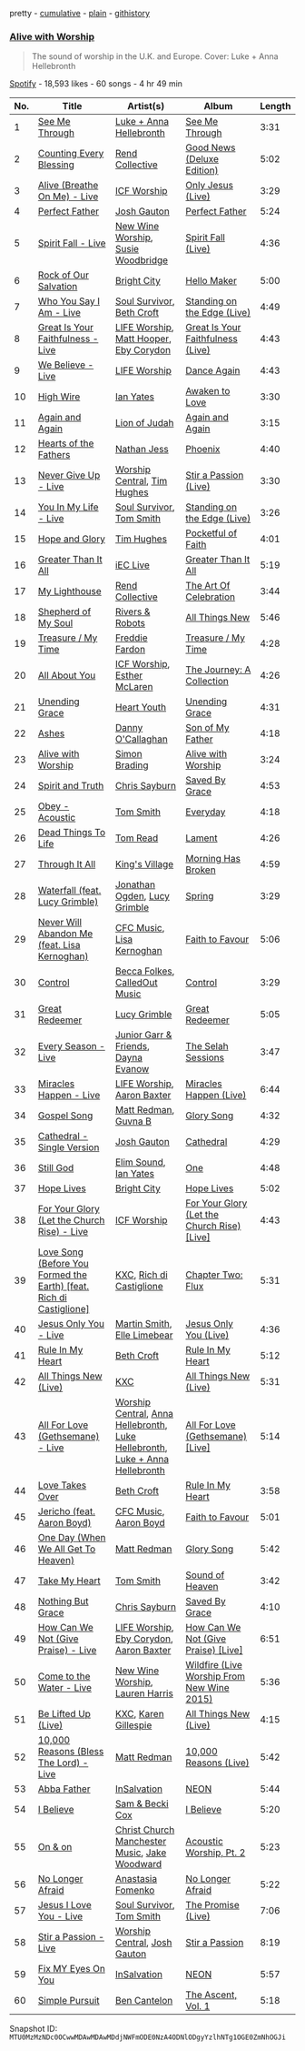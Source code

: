 pretty - [cumulative](/playlists/cumulative/37i9dQZF1DWVVia6qTpojp.md) - [plain](/playlists/plain/37i9dQZF1DWVVia6qTpojp) - [githistory](https://github.githistory.xyz/mackorone/spotify-playlist-archive/blob/main/playlists/plain/37i9dQZF1DWVVia6qTpojp)

### [Alive with Worship](https://open.spotify.com/playlist/37i9dQZF1DWVVia6qTpojp)

> The sound of worship in the U.K\. and Europe\. Cover: Luke + Anna Hellebronth

[Spotify](https://open.spotify.com/user/spotify) - 18,593 likes - 60 songs - 4 hr 49 min

| No. | Title | Artist(s) | Album | Length |
|---|---|---|---|---|
| 1 | [See Me Through](https://open.spotify.com/track/7eIGGb2xWI68Sy7FdL6I7S) | [Luke + Anna Hellebronth](https://open.spotify.com/artist/4WUF78qaUIBG0uH1JiDztL) | [See Me Through](https://open.spotify.com/album/01XGogRGWeoexvdA8VRp7T) | 3:31 |
| 2 | [Counting Every Blessing](https://open.spotify.com/track/0lATXmstYwzQjOLgkzvnEc) | [Rend Collective](https://open.spotify.com/artist/11Y54BxlxC3UIAUkU2eadQ) | [Good News \(Deluxe Edition\)](https://open.spotify.com/album/1do9XXkq2SLwDV7vsEjtjg) | 5:02 |
| 3 | [Alive \(Breathe On Me\) \- Live](https://open.spotify.com/track/73BDlgL6zIz7zUaMmSV4C7) | [ICF Worship](https://open.spotify.com/artist/0uw5aNQFG4WgdsqkElEHrW) | [Only Jesus \(Live\)](https://open.spotify.com/album/2dUvm3MOU8vX1pg4Y7SotK) | 3:29 |
| 4 | [Perfect Father](https://open.spotify.com/track/5nrxd3RYpoMfECStDyxk18) | [Josh Gauton](https://open.spotify.com/artist/4PLDTXCudiHDay44OSM79M) | [Perfect Father](https://open.spotify.com/album/772m7JkdTvKHLEeGesX44U) | 5:24 |
| 5 | [Spirit Fall \- Live](https://open.spotify.com/track/0BrMRDuSxaxcXmnK6Bsb8E) | [New Wine Worship](https://open.spotify.com/artist/2G5uXRzRvQILLfvQCsnSUV), [Susie Woodbridge](https://open.spotify.com/artist/7LWsLUT26iv49pBXRBnc4v) | [Spirit Fall \(Live\)](https://open.spotify.com/album/61pd8daetmghBrcQQWt8EF) | 4:36 |
| 6 | [Rock of Our Salvation](https://open.spotify.com/track/0xIWuowu94DVPnePfM04uX) | [Bright City](https://open.spotify.com/artist/5hYRBkg6k7yq787YZedMaR) | [Hello Maker](https://open.spotify.com/album/22pKUdahZtdO78K72hNK1j) | 5:00 |
| 7 | [Who You Say I Am \- Live](https://open.spotify.com/track/2dRF8tFKTM4aIr4wFJF3B0) | [Soul Survivor](https://open.spotify.com/artist/3jTzI8EpjES1TRYhWs34nm), [Beth Croft](https://open.spotify.com/artist/4jrrZymKmM0WolEJAqcMJP) | [Standing on the Edge \(Live\)](https://open.spotify.com/album/7CgRdhWMIwdE5fiqNmSdGl) | 4:49 |
| 8 | [Great Is Your Faithfulness \- Live](https://open.spotify.com/track/2j0XyBffFLVdzjoCA14hrI) | [LIFE Worship](https://open.spotify.com/artist/1ORYkhkN6flHlDSkWVsk4d), [Matt Hooper](https://open.spotify.com/artist/0SnNtSCuDx1RcvwMCau4vC), [Eby Corydon](https://open.spotify.com/artist/6EJe5fsw9zmyuJfYjCCezm) | [Great Is Your Faithfulness \(Live\)](https://open.spotify.com/album/0kZStc0KPbqHe12QmOtRY0) | 4:43 |
| 9 | [We Believe \- Live](https://open.spotify.com/track/6SKNe1vzI2lCiXMjHI2s43) | [LIFE Worship](https://open.spotify.com/artist/1ORYkhkN6flHlDSkWVsk4d) | [Dance Again](https://open.spotify.com/album/7emfFp80ctjRTh286w9S7u) | 4:43 |
| 10 | [High Wire](https://open.spotify.com/track/72Jdx4hBN0RFraojlQFJtV) | [Ian Yates](https://open.spotify.com/artist/1f4Ai5lRAeK0wameps1zqU) | [Awaken to Love](https://open.spotify.com/album/77Wtl0zGjDvP2SwAoowhuq) | 3:30 |
| 11 | [Again and Again](https://open.spotify.com/track/2VtvyiPReTN9c7l7co6a0X) | [Lion of Judah](https://open.spotify.com/artist/5xMljsTgyAQODxCMD7K2zH) | [Again and Again](https://open.spotify.com/album/2uH0NJYjekprSAWHx4IvQR) | 3:15 |
| 12 | [Hearts of the Fathers](https://open.spotify.com/track/4rMscpdIZheL0sT00z4lRr) | [Nathan Jess](https://open.spotify.com/artist/0toDS0sQ9LKILJv0E2IUR8) | [Phoenix](https://open.spotify.com/album/2T6f0uE9RlzWK6SylbV1Ll) | 4:40 |
| 13 | [Never Give Up \- Live](https://open.spotify.com/track/0WZmgpwkPU9rRW2zi1c8PI) | [Worship Central](https://open.spotify.com/artist/3i0j8jwJKHchZU40nbd2Xt), [Tim Hughes](https://open.spotify.com/artist/3z1cp4jtdPSklLE90162gh) | [Stir a Passion \(Live\)](https://open.spotify.com/album/7IzdGxMnvKHqR1jDXNzqIU) | 3:30 |
| 14 | [You In My Life \- Live](https://open.spotify.com/track/7ftliTeRSe2lWyPZsVRsgE) | [Soul Survivor](https://open.spotify.com/artist/3jTzI8EpjES1TRYhWs34nm), [Tom Smith](https://open.spotify.com/artist/4y7Cnogmk0fX6UXhGznDQk) | [Standing on the Edge \(Live\)](https://open.spotify.com/album/7CgRdhWMIwdE5fiqNmSdGl) | 3:26 |
| 15 | [Hope and Glory](https://open.spotify.com/track/3kFci2HGZar1xwmuOa5ijb) | [Tim Hughes](https://open.spotify.com/artist/3z1cp4jtdPSklLE90162gh) | [Pocketful of Faith](https://open.spotify.com/album/2pt5SvRTvMyYu0Hyh3r8fQ) | 4:01 |
| 16 | [Greater Than It All](https://open.spotify.com/track/7nZS25UXE5us79bjRCMFBC) | [iEC Live](https://open.spotify.com/artist/72YK2OUA9cDkaQvxWKQzhY) | [Greater Than It All](https://open.spotify.com/album/5XKnAmqhlqRG2yU5d48KkL) | 5:19 |
| 17 | [My Lighthouse](https://open.spotify.com/track/5AcdaSVQfLcUKMaqchfBie) | [Rend Collective](https://open.spotify.com/artist/11Y54BxlxC3UIAUkU2eadQ) | [The Art Of Celebration](https://open.spotify.com/album/5wqj3h35WV6FxeoFs6981b) | 3:44 |
| 18 | [Shepherd of My Soul](https://open.spotify.com/track/5JNhtYiyGpQQ6pDFtfpLLz) | [Rivers & Robots](https://open.spotify.com/artist/41yDmxekjnWShKi6nRmzZ4) | [All Things New](https://open.spotify.com/album/3jXUhc7v2rGvSJss6cxt6a) | 5:46 |
| 19 | [Treasure / My Time](https://open.spotify.com/track/5wIiyKlqYBsQrjX0RqavRY) | [Freddie Fardon](https://open.spotify.com/artist/47MKNB3zJLyXyFKsT5fSFm) | [Treasure / My Time](https://open.spotify.com/album/7nlDINiq8DFG1wVG7h2XUE) | 4:28 |
| 20 | [All About You](https://open.spotify.com/track/0qLqLMBQS5y3ZAbkc3MIGy) | [ICF Worship](https://open.spotify.com/artist/0uw5aNQFG4WgdsqkElEHrW), [Esther McLaren](https://open.spotify.com/artist/60J1UuxiGazhPIzIgwKULA) | [The Journey: A Collection](https://open.spotify.com/album/5E2ontsrR45lgUeC7cqen3) | 4:26 |
| 21 | [Unending Grace](https://open.spotify.com/track/3Bi99eLHgL2tSZWLTsX2YA) | [Heart Youth](https://open.spotify.com/artist/6jbkO5Hjow7xAqHUkGDSRB) | [Unending Grace](https://open.spotify.com/album/05qJIMapoGbfR24QLJy7V5) | 4:31 |
| 22 | [Ashes](https://open.spotify.com/track/7g9BylLROwXbWmP0xdkp8O) | [Danny O'Callaghan](https://open.spotify.com/artist/0jSoCYPN9A69XCLdF0USBj) | [Son of My Father](https://open.spotify.com/album/4gCHt9tejb6XrEBgoEq3bE) | 4:18 |
| 23 | [Alive with Worship](https://open.spotify.com/track/4AGEum8L2SEclpv676IU4C) | [Simon Brading](https://open.spotify.com/artist/5lXrZdj3SEDih1rxPeuSIZ) | [Alive with Worship](https://open.spotify.com/album/1juE8NS5CgqshKNeJ6Bac7) | 3:24 |
| 24 | [Spirit and Truth](https://open.spotify.com/track/4wzlJOsP5hnCaAcVlEcMFo) | [Chris Sayburn](https://open.spotify.com/artist/3YCIiIHJppDleYo4vq4AN9) | [Saved By Grace](https://open.spotify.com/album/5Rzg6slcH2u7Ipl0VqYUY1) | 4:53 |
| 25 | [Obey \- Acoustic](https://open.spotify.com/track/4K4bFzadyAYVm4UqSQR0dM) | [Tom Smith](https://open.spotify.com/artist/4y7Cnogmk0fX6UXhGznDQk) | [Everyday](https://open.spotify.com/album/4PRcGJ2cZjHTXjEpcraPu7) | 4:18 |
| 26 | [Dead Things To Life](https://open.spotify.com/track/1N6iHugrcCD36X7Jn5dcCK) | [Tom Read](https://open.spotify.com/artist/2KqFfpWJjwA1xr9ZxfIqmd) | [Lament](https://open.spotify.com/album/6V52ayLRHPyg54r8WTIrQl) | 4:26 |
| 27 | [Through It All](https://open.spotify.com/track/5tAka5imviCbmtCbg5HPBV) | [King's Village](https://open.spotify.com/artist/5u6qWLDqTeq7QL44pRFIIW) | [Morning Has Broken](https://open.spotify.com/album/2GHtPvnGsgu2rov7zFcwUO) | 4:59 |
| 28 | [Waterfall \(feat\. Lucy Grimble\)](https://open.spotify.com/track/6nnNPkofokKxTRDwL748CT) | [Jonathan Ogden](https://open.spotify.com/artist/2Q1d40J0u4IWGg4oZNPBZ7), [Lucy Grimble](https://open.spotify.com/artist/0d0ICZg8jE6D2RkDHCTIVq) | [Spring](https://open.spotify.com/album/0aT8MMYx6r4tN1W0ipTgOs) | 3:29 |
| 29 | [Never Will Abandon Me \(feat\. Lisa Kernoghan\)](https://open.spotify.com/track/2BdsN7xLtpiLM13MriURD4) | [CFC Music](https://open.spotify.com/artist/1sxkQQqbSOT9mHGULSSaoy), [Lisa Kernoghan](https://open.spotify.com/artist/6fv7gDy1yleB1cF1IsBfcH) | [Faith to Favour](https://open.spotify.com/album/53HN9gpuVa7ZRQyr36QEzg) | 5:06 |
| 30 | [Control](https://open.spotify.com/track/7qVe4ov5tPg2c8aWdmtli2) | [Becca Folkes](https://open.spotify.com/artist/6gNm3KPTOr2uiejwae6rHb), [CalledOut Music](https://open.spotify.com/artist/3VY7IlU2547DIC1ca88lRH) | [Control](https://open.spotify.com/album/4hqrDfpDCRmGsZFS3fpCYa) | 3:29 |
| 31 | [Great Redeemer](https://open.spotify.com/track/2JoojhYT5czjfxQF9YLyuJ) | [Lucy Grimble](https://open.spotify.com/artist/0d0ICZg8jE6D2RkDHCTIVq) | [Great Redeemer](https://open.spotify.com/album/0nX0WKiG9z8YqiKFqZaYiq) | 5:05 |
| 32 | [Every Season \- Live](https://open.spotify.com/track/3xj41KhhyHxkX893yLnprb) | [Junior Garr & Friends](https://open.spotify.com/artist/0uphFCmHEPD1ey1TJUUNCi), [Dayna Evanow](https://open.spotify.com/artist/0v3lycbra9EPX29pH6bDO0) | [The Selah Sessions](https://open.spotify.com/album/62dDbRFjWgSHEiJBQj8bzf) | 3:47 |
| 33 | [Miracles Happen \- Live](https://open.spotify.com/track/60OIzkdNY8T3OpzJhGOQPT) | [LIFE Worship](https://open.spotify.com/artist/1ORYkhkN6flHlDSkWVsk4d), [Aaron Baxter](https://open.spotify.com/artist/13L7riGLcJSvYPFudlFgO9) | [Miracles Happen \(Live\)](https://open.spotify.com/album/2fieO7Rirr0gKX8RGBuN1q) | 6:44 |
| 34 | [Gospel Song](https://open.spotify.com/track/3Oe4hBiUEnpE1Rw248f5x7) | [Matt Redman](https://open.spotify.com/artist/0bz9hDpUbAw5JElgEiuIYZ), [Guvna B](https://open.spotify.com/artist/3XgNFNKLstByGKqplDht0H) | [Glory Song](https://open.spotify.com/album/1NxngYgTVoZp0kDOe8EdDo) | 4:32 |
| 35 | [Cathedral \- Single Version](https://open.spotify.com/track/1f58yLGx0V9LO1SUCXRHTM) | [Josh Gauton](https://open.spotify.com/artist/4PLDTXCudiHDay44OSM79M) | [Cathedral](https://open.spotify.com/album/4ei8RLoVH7O6nrdWXENMu9) | 4:29 |
| 36 | [Still God](https://open.spotify.com/track/3RFp9S8ki6QfQxhYRCWkp7) | [Elim Sound](https://open.spotify.com/artist/66qGWtgWfDgz2dWok5E9FV), [Ian Yates](https://open.spotify.com/artist/1f4Ai5lRAeK0wameps1zqU) | [One](https://open.spotify.com/album/1AaUvbV62zJimSU8zFJEKV) | 4:48 |
| 37 | [Hope Lives](https://open.spotify.com/track/5TblOn6KkBhC6ECLhDakN2) | [Bright City](https://open.spotify.com/artist/5hYRBkg6k7yq787YZedMaR) | [Hope Lives](https://open.spotify.com/album/1NKqjGy5kGDTA1MmpzTkFf) | 5:02 |
| 38 | [For Your Glory \(Let the Church Rise\) \- Live](https://open.spotify.com/track/4jSmWqoQJ4aF8e3cJDVCm4) | [ICF Worship](https://open.spotify.com/artist/0uw5aNQFG4WgdsqkElEHrW) | [For Your Glory \(Let the Church Rise\) \[Live\]](https://open.spotify.com/album/6YwlzswWLAS3YO3EiaNRUg) | 4:43 |
| 39 | [Love Song \(Before You Formed the Earth\) \[feat\. Rich di Castiglione\]](https://open.spotify.com/track/3BuyzGAi93RKpEcKYZ3BNb) | [KXC](https://open.spotify.com/artist/4IRzqqB9lt9kxz86QP0kpO), [Rich di Castiglione](https://open.spotify.com/artist/7pDbEDvbu2vsq2BccIrBFy) | [Chapter Two: Flux](https://open.spotify.com/album/3Nv49ian9yCrowGCPGn7Zb) | 5:31 |
| 40 | [Jesus Only You \- Live](https://open.spotify.com/track/7ANBtFlxPmJkhkqQMvy7bT) | [Martin Smith](https://open.spotify.com/artist/7ISMNhe95QNLqHgsCHAVeu), [Elle Limebear](https://open.spotify.com/artist/7MCV4p3QmcYDMTfiE0ZWMD) | [Jesus Only You \(Live\)](https://open.spotify.com/album/21q9tq89gBSUllwlU4VsvK) | 4:36 |
| 41 | [Rule In My Heart](https://open.spotify.com/track/59UpBfd5XNvvTV6DyxYCPH) | [Beth Croft](https://open.spotify.com/artist/4jrrZymKmM0WolEJAqcMJP) | [Rule In My Heart](https://open.spotify.com/album/5vGS1t0bJSQioHUe91jaNa) | 5:12 |
| 42 | [All Things New \(Live\)](https://open.spotify.com/track/7tCQhqtldkBnag6wvOnKil) | [KXC](https://open.spotify.com/artist/4IRzqqB9lt9kxz86QP0kpO) | [All Things New \(Live\)](https://open.spotify.com/album/6YxQ6G7ltjqaRliili7o8Q) | 5:31 |
| 43 | [All For Love \(Gethsemane\) \- Live](https://open.spotify.com/track/1d0xX8GVn0oDPgHJXeIhi1) | [Worship Central](https://open.spotify.com/artist/3i0j8jwJKHchZU40nbd2Xt), [Anna Hellebronth](https://open.spotify.com/artist/2wcIL6FNIm7VRtM2LBMDPz), [Luke Hellebronth](https://open.spotify.com/artist/26RpO1zRTbfhvP4DlHKn6I), [Luke + Anna Hellebronth](https://open.spotify.com/artist/4WUF78qaUIBG0uH1JiDztL) | [All For Love \(Gethsemane\) \[Live\]](https://open.spotify.com/album/64tv60oZXF3ldHggaW48vn) | 5:14 |
| 44 | [Love Takes Over](https://open.spotify.com/track/2ql6baa66NQybiUHd7kpkW) | [Beth Croft](https://open.spotify.com/artist/4jrrZymKmM0WolEJAqcMJP) | [Rule In My Heart](https://open.spotify.com/album/5vGS1t0bJSQioHUe91jaNa) | 3:58 |
| 45 | [Jericho \(feat\. Aaron Boyd\)](https://open.spotify.com/track/5Cpf8yCc38wsGdpEVB963t) | [CFC Music](https://open.spotify.com/artist/1sxkQQqbSOT9mHGULSSaoy), [Aaron Boyd](https://open.spotify.com/artist/7t4Ea9sDPJpypUOqTSH9M3) | [Faith to Favour](https://open.spotify.com/album/53HN9gpuVa7ZRQyr36QEzg) | 5:01 |
| 46 | [One Day \(When We All Get To Heaven\)](https://open.spotify.com/track/1JdjGLGkCBfFjgkwH4oVGd) | [Matt Redman](https://open.spotify.com/artist/0bz9hDpUbAw5JElgEiuIYZ) | [Glory Song](https://open.spotify.com/album/1NxngYgTVoZp0kDOe8EdDo) | 5:42 |
| 47 | [Take My Heart](https://open.spotify.com/track/5HvaoXzi3PPt9qdEHzzYhG) | [Tom Smith](https://open.spotify.com/artist/4y7Cnogmk0fX6UXhGznDQk) | [Sound of Heaven](https://open.spotify.com/album/3IEzw5QNkmIDCCtMrfo9A2) | 3:42 |
| 48 | [Nothing But Grace](https://open.spotify.com/track/1WsLjjxCkceaH9dFqwbvKp) | [Chris Sayburn](https://open.spotify.com/artist/3YCIiIHJppDleYo4vq4AN9) | [Saved By Grace](https://open.spotify.com/album/5Rzg6slcH2u7Ipl0VqYUY1) | 4:10 |
| 49 | [How Can We Not \(Give Praise\) \- Live](https://open.spotify.com/track/3lu7hEA4uuS6W4lQ6Vu7au) | [LIFE Worship](https://open.spotify.com/artist/1ORYkhkN6flHlDSkWVsk4d), [Eby Corydon](https://open.spotify.com/artist/6EJe5fsw9zmyuJfYjCCezm), [Aaron Baxter](https://open.spotify.com/artist/13L7riGLcJSvYPFudlFgO9) | [How Can We Not \(Give Praise\) \[Live\]](https://open.spotify.com/album/1tX7VDEYqIpnn9oAwCg9nC) | 6:51 |
| 50 | [Come to the Water \- Live](https://open.spotify.com/track/6k8nSBE7GoGhuzA22WIKR0) | [New Wine Worship](https://open.spotify.com/artist/2G5uXRzRvQILLfvQCsnSUV), [Lauren Harris](https://open.spotify.com/artist/1PK9PSLsDrIo0ZoxdQLqob) | [Wildfire \(Live Worship From New Wine 2015\)](https://open.spotify.com/album/7p1R5IAIHlBPQWbJj1ljTP) | 5:36 |
| 51 | [Be Lifted Up \(Live\)](https://open.spotify.com/track/36UNdXolsIyWQEYh00ODAa) | [KXC](https://open.spotify.com/artist/4IRzqqB9lt9kxz86QP0kpO), [Karen Gillespie](https://open.spotify.com/artist/3H7zMUDYkq5RAwjVpoh2dX) | [All Things New \(Live\)](https://open.spotify.com/album/6dyY0EjV3fwxl3JqK69VM3) | 4:15 |
| 52 | [10,000 Reasons \(Bless The Lord\) \- Live](https://open.spotify.com/track/0fxpHpK3aw2nFWII6yveDD) | [Matt Redman](https://open.spotify.com/artist/0bz9hDpUbAw5JElgEiuIYZ) | [10,000 Reasons \(Live\)](https://open.spotify.com/album/0av22wHGgPZRC0BkGrnVVJ) | 5:42 |
| 53 | [Abba Father](https://open.spotify.com/track/5Mm710yfQEfatdtaivoXYE) | [InSalvation](https://open.spotify.com/artist/254N4bAbejA5vO4sJGAUdX) | [NEON](https://open.spotify.com/album/1OahG76uAlkwkaKR4OmxK4) | 5:44 |
| 54 | [I Believe](https://open.spotify.com/track/1G4HQS0ryuYy8ncQr9dSU8) | [Sam & Becki Cox](https://open.spotify.com/artist/5i3eObstS3iB7zwjmg1ct9) | [I Believe](https://open.spotify.com/album/6DO6UqQE4KDIr1qDUr72iA) | 5:20 |
| 55 | [On & on](https://open.spotify.com/track/3FJBwU3olBn37hiu3UIR8p) | [Christ Church Manchester Music](https://open.spotify.com/artist/4Mnkb9kPN7X3jWy0oA6gx4), [Jake Woodward](https://open.spotify.com/artist/5nQgPJe124X8kMRA5U1vGb) | [Acoustic Worship, Pt\. 2](https://open.spotify.com/album/6FUIT7F8EIqzKRoS6EZfvI) | 5:23 |
| 56 | [No Longer Afraid](https://open.spotify.com/track/4gtAh8M8QawJswS08bJ0Ri) | [Anastasia Fomenko](https://open.spotify.com/artist/3Rk3xPBC95uadfv2PwpO2P) | [No Longer Afraid](https://open.spotify.com/album/7HmGYngAcFgjxPy3ifbF1a) | 5:22 |
| 57 | [Jesus I Love You \- Live](https://open.spotify.com/track/3VmSMZSYeFvZEQjk8DiaWm) | [Soul Survivor](https://open.spotify.com/artist/3jTzI8EpjES1TRYhWs34nm), [Tom Smith](https://open.spotify.com/artist/22ZjvaisJlv6JVpHbeHunG) | [The Promise \(Live\)](https://open.spotify.com/album/0i6oG7YRl57CGwW2bJRTd2) | 7:06 |
| 58 | [Stir a Passion \- Live](https://open.spotify.com/track/5Yd2LrQZg3ouzzvgC1QKvJ) | [Worship Central](https://open.spotify.com/artist/3i0j8jwJKHchZU40nbd2Xt), [Josh Gauton](https://open.spotify.com/artist/4PLDTXCudiHDay44OSM79M) | [Stir a Passion](https://open.spotify.com/album/5pjsLhandWZP3rUF7NQuZ9) | 8:19 |
| 59 | [Fix MY Eyes On You](https://open.spotify.com/track/5Gvsgw6zvvcK73L8mrN9NY) | [InSalvation](https://open.spotify.com/artist/254N4bAbejA5vO4sJGAUdX) | [NEON](https://open.spotify.com/album/1OahG76uAlkwkaKR4OmxK4) | 5:57 |
| 60 | [Simple Pursuit](https://open.spotify.com/track/7mrbfKEIvwf8rWXBxEtp89) | [Ben Cantelon](https://open.spotify.com/artist/0hG95VUGURuOHoxgts6Br3) | [The Ascent, Vol\. 1](https://open.spotify.com/album/2GvamlBYznzImkPF1ue7E2) | 5:18 |

Snapshot ID: `MTU0MzMzNDc0OCwwMDAwMDAwMDdjNWFmODE0NzA4ODNlODgyYzlhNTg1OGE0ZmNhOGJi`
